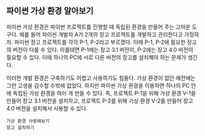 ## 파이썬 가상 환경 알아보기
파이썬 가상 환경은 파이썬 프로젝트를 진행할 때 독립된 환경을 만들어 주는 고마운 도구다. 예를 들어 파이썬 개발자 A가 2개의 장고 프로젝트를 개발하고 관리한다고 가정하자. 파이썬 장고 프로젝트를 각각 P-1, P-2라고 부르겠다. 이때 P-1, P-2에 필요한 장고의 버전이 다를 수 있다. 이를테면 P-1에는 장고 3.1 버전이, P-2에는 장고 4.0 버전이 필요할 수 있다. 이때 하나의 PC에 서로 다른 버전의 장고를 설치해야 하는 문제가 생긴다.

이러한 개발 환경은 구축하기도 어렵고 사용하기도 힘들다. 가상 환경이 없던 예전에는 그런 고생을 감수할 수밖에 없었다. 하지만 파이썬 가상 환경을 이용하면 하나의 PC 안에 독립된 가상 환경을 여러 개 만들 수 있다. 즉, 프로젝트 P-1을 위해 가상 환경 V-1을 만들어 장고 3.1 버전을 설치하고, 프로젝트 P-2를 위해 가상 환경 V-2를 만들어 장고 4.0 버전을 설치해서 사용할 수 있다.

```
가상 환경 사용해보기
장고 설치하기
```